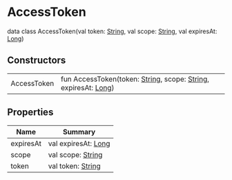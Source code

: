 # AccessToken


data class AccessToken(val token: [String](https://kotlinlang.org/api/latest/jvm/stdlib/kotlin/-string/index.html), val scope: [String](https://kotlinlang.org/api/latest/jvm/stdlib/kotlin/-string/index.html), val expiresAt: [Long](https://kotlinlang.org/api/latest/jvm/stdlib/kotlin/-long/index.html))

## Constructors

| | |
|---|---|
| AccessToken | fun AccessToken(token: [String](https://kotlinlang.org/api/latest/jvm/stdlib/kotlin/-string/index.html), scope: [String](https://kotlinlang.org/api/latest/jvm/stdlib/kotlin/-string/index.html), expiresAt: [Long](https://kotlinlang.org/api/latest/jvm/stdlib/kotlin/-long/index.html)) |

## Properties

| Name | Summary |
|---|---|
| expiresAt | val expiresAt: [Long](https://kotlinlang.org/api/latest/jvm/stdlib/kotlin/-long/index.html) |
| scope | val scope: [String](https://kotlinlang.org/api/latest/jvm/stdlib/kotlin/-string/index.html) |
| token | val token: [String](https://kotlinlang.org/api/latest/jvm/stdlib/kotlin/-string/index.html) |
